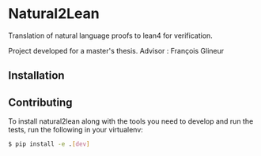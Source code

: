 # Natural2Lean
Translation of natural language proofs to lean4 for verification.

Project developed for a master's thesis.
Advisor : François Glineur

## Installation
<!-- TODO !!! -->

## Contributing
To install natural2lean along with the tools you need to develop and run the tests, run the following in your virtualenv:
```bash
$ pip install -e .[dev]
```
